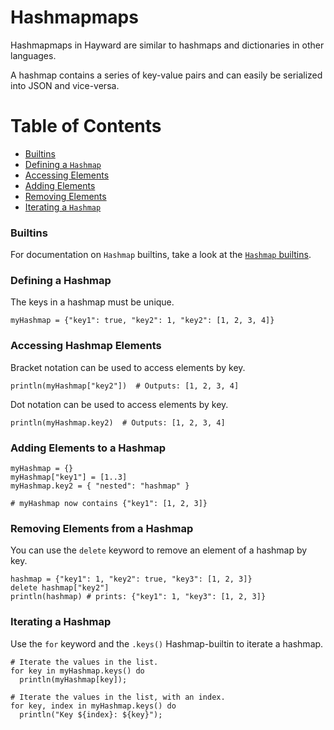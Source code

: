 # Hashmapmaps

Hashmapmaps in Hayward are similar to hashmaps and dictionaries in other languages.

A hashmap contains a series of key-value pairs and can easily be serialized into JSON and vice-versa.

# Table of Contents
- [Builtins](#hashmap-builtins)
- [Defining a `Hashmap`](#defining-a-hashmap)
- [Accessing Elements](#accessing-hashmap-elements)
- [Adding Elements](#adding-elements-to-a-hashmap)
- [Removing Elements](#removing-elements-from-a-hashmap)
- [Iterating a `Hashmap`](#iterating-a-hashmap)

### Builtins

For documentation on `Hashmap` builtins, take a look at the [`Hashmap` builtins](builtins.md#hashmap-builtins).

### Defining a Hashmap

The keys in a hashmap must be unique.

```hayward
myHashmap = {"key1": true, "key2": 1, "key2": [1, 2, 3, 4]}
```

### Accessing Hashmap Elements

Bracket notation can be used to access elements by key.

```hayward
println(myHashmap["key2"])  # Outputs: [1, 2, 3, 4]
```

Dot notation can be used to access elements by key.

```hayward
println(myHashmap.key2)  # Outputs: [1, 2, 3, 4]
```

### Adding Elements to a Hashmap

```hayward
myHashmap = {}
myHashmap["key1"] = [1..3]
myHashmap.key2 = { "nested": "hashmap" }

# myHashmap now contains {"key1": [1, 2, 3]}
```

### Removing Elements from a Hashmap

You can use the `delete` keyword to remove an element of a hashmap by key.

```hayward
hashmap = {"key1": 1, "key2": true, "key3": [1, 2, 3]}
delete hashmap["key2"]
println(hashmap) # prints: {"key1": 1, "key3": [1, 2, 3]}
```

### Iterating a Hashmap

Use the `for` keyword and the `.keys()` Hashmap-builtin to iterate a hashmap.

```hayward
# Iterate the values in the list.
for key in myHashmap.keys() do
  println(myHashmap[key]);

# Iterate the values in the list, with an index.
for key, index in myHashmap.keys() do
  println("Key ${index}: ${key}");
```